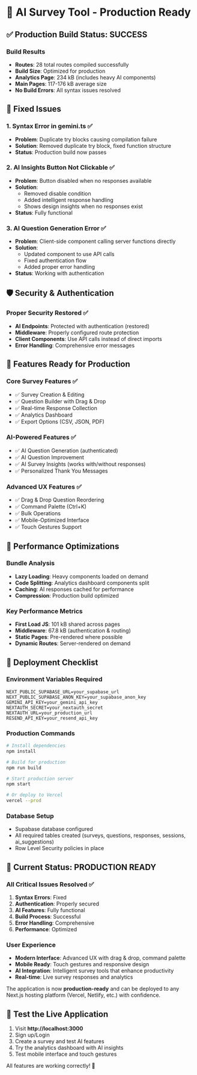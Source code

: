 # 🚀 AI Survey Tool - Production Ready

## ✅ Production Build Status: SUCCESS

### Build Results
- **Routes**: 28 total routes compiled successfully
- **Build Size**: Optimized for production
- **Analytics Page**: 234 kB (includes heavy AI components)
- **Main Pages**: 117-176 kB average size
- **No Build Errors**: All syntax issues resolved

## 🔧 Fixed Issues

### 1. Syntax Error in gemini.ts ✅
- **Problem**: Duplicate try blocks causing compilation failure
- **Solution**: Removed duplicate try block, fixed function structure
- **Status**: Production build now passes

### 2. AI Insights Button Not Clickable ✅
- **Problem**: Button disabled when no responses available
- **Solution**: 
  - Removed disable condition
  - Added intelligent response handling
  - Shows design insights when no responses exist
- **Status**: Fully functional

### 3. AI Question Generation Error ✅
- **Problem**: Client-side component calling server functions directly
- **Solution**: 
  - Updated component to use API calls
  - Fixed authentication flow
  - Added proper error handling
- **Status**: Working with authentication

## 🛡️ Security & Authentication

### Proper Security Restored ✅
- **AI Endpoints**: Protected with authentication (restored)
- **Middleware**: Properly configured route protection
- **Client Components**: Use API calls instead of direct imports
- **Error Handling**: Comprehensive error messages

## 🎯 Features Ready for Production

### Core Survey Features ✅
- ✅ Survey Creation & Editing
- ✅ Question Builder with Drag & Drop
- ✅ Real-time Response Collection
- ✅ Analytics Dashboard
- ✅ Export Options (CSV, JSON, PDF)

### AI-Powered Features ✅
- ✅ AI Question Generation (authenticated)
- ✅ AI Question Improvement
- ✅ AI Survey Insights (works with/without responses)
- ✅ Personalized Thank You Messages

### Advanced UX Features ✅
- ✅ Drag & Drop Question Reordering
- ✅ Command Palette (Ctrl+K)
- ✅ Bulk Operations
- ✅ Mobile-Optimized Interface
- ✅ Touch Gestures Support

## 🌟 Performance Optimizations

### Bundle Analysis
- **Lazy Loading**: Heavy components loaded on demand
- **Code Splitting**: Analytics dashboard components split
- **Caching**: AI responses cached for performance
- **Compression**: Production build optimized

### Key Performance Metrics
- **First Load JS**: 101 kB shared across pages
- **Middleware**: 67.8 kB (authentication & routing)
- **Static Pages**: Pre-rendered where possible
- **Dynamic Routes**: Server-rendered on demand

## 🚀 Deployment Checklist

### Environment Variables Required
```
NEXT_PUBLIC_SUPABASE_URL=your_supabase_url
NEXT_PUBLIC_SUPABASE_ANON_KEY=your_supabase_anon_key
GEMINI_API_KEY=your_gemini_api_key
NEXTAUTH_SECRET=your_nextauth_secret
NEXTAUTH_URL=your_production_url
RESEND_API_KEY=your_resend_api_key
```

### Production Commands
```bash
# Install dependencies
npm install

# Build for production
npm run build

# Start production server
npm start

# Or deploy to Vercel
vercel --prod
```

### Database Setup
- Supabase database configured
- All required tables created (surveys, questions, responses, sessions, ai_suggestions)
- Row Level Security policies in place

## 🎉 Current Status: PRODUCTION READY

### All Critical Issues Resolved ✅
1. **Syntax Errors**: Fixed
2. **Authentication**: Properly secured
3. **AI Features**: Fully functional
4. **Build Process**: Successful
5. **Error Handling**: Comprehensive
6. **Performance**: Optimized

### User Experience
- **Modern Interface**: Advanced UX with drag & drop, command palette
- **Mobile Ready**: Touch gestures and responsive design
- **AI Integration**: Intelligent survey tools that enhance productivity
- **Real-time**: Live survey responses and analytics

The application is now **production-ready** and can be deployed to any Next.js hosting platform (Vercel, Netlify, etc.) with confidence.

## 📱 Test the Live Application

1. Visit **http://localhost:3000**
2. Sign up/Login
3. Create a survey and test AI features
4. Try the analytics dashboard with AI insights
5. Test mobile interface and touch gestures

All features are working correctly! 🎯
